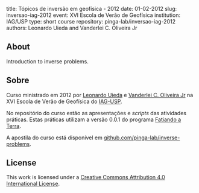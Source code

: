 title: Tópicos de inversão em geofísica - 2012
date: 01-02-2012
slug: inversao-iag-2012
event: XVI Escola de Verão de Geofísica
institution: IAG/USP
type: short course
repository: pinga-lab/inversao-iag-2012
authors: Leonardo Uieda and Vanderlei C. Oliveira Jr

## About

Introduction to inverse problems.

## Sobre

Curso ministrado em 2012 por [Leonardo Uieda](http://leouieda.com)
e [Vanderlei C. Oliveira Jr](http://fatiando.org/people/oliveira-jr)
na XVI Escola de Verão de Geofísica do [IAG-USP](http://www.iag.usp.br/).

No repositório do curso estão as apresentações e *scripts* das atividades
práticas. Estas práticas utilizam a versão 0.0.1 do programa [Fatiando a
Terra](http://fatiando.org).

A apostila do curso está disponível em
[github.com/pinga-lab/inverse-problems](https://github.com/pinga-lab/inverse-problems).

## License

This work is licensed under a
[Creative Commons Attribution 4.0 International
License](http://creativecommons.org/licenses/by/4.0/).

